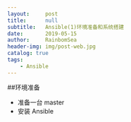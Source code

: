 ```yaml
---
layout:     post
title:      null 
subtitle:   Ansible(1)环境准备和系统搭建
date:       2019-05-15
author:     RainbomSea
header-img: img/post-web.jpg
catalog: true
tags:
    - Ansible
---					
```

##环境准备
* 准备一台 master
*   安装 Ansible

